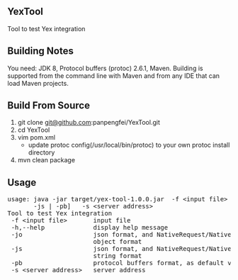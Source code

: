 ## YexTool
Tool to test Yex integration

## Building Notes
You need: JDK 8, Protocol buffers (protoc) 2.6.1, Maven. Building is supported from the command line with Maven and from any IDE that can load Maven projects.

## Build From Source
1. git clone git@github.com:panpengfei/YexTool.git  
1. cd YexTool  
1. vim pom.xml 
   * update protoc config(/usr/local/bin/protoc) to your own protoc install directory
1. mvn clean package

## Usage
<pre>
usage: java -jar target/yex-tool-1.0.0.jar  -f &lt;input file&gt; [-h] [-jo |
       -js | -pb]   -s &lt;server address&gt;
Tool to test Yex integration
 -f &lt;input file&gt;       input file
 -h,--help             display help message
 -jo                   json format, and NativeRequest/NativeResponse json
                       object format
 -js                   json format, and NativeRequest/NativeResponse json
                       string format
 -pb                   protocol buffers format, as default value
 -s &lt;server address&gt;   server address
</pre>
<!---->
